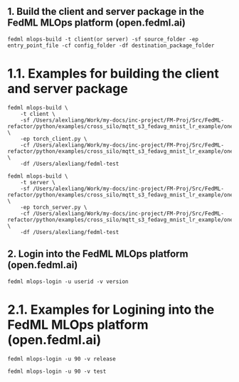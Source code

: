 
## 1. Build the client and server package in the FedML MLOps platform (open.fedml.ai)

```
fedml mlops-build -t client(or server) -sf source_folder -ep entry_point_file -cf config_folder -df destination_package_folder
```

# 1.1. Examples for building the client and server package

```
fedml mlops-build \
    -t client \
    -sf /Users/alexliang/Work/my-docs/inc-project/FM-Proj/Src/FedML-refactor/python/examples/cross_silo/mqtt_s3_fedavg_mnist_lr_example/one_line/client \
    -ep torch_client.py \
    -cf /Users/alexliang/Work/my-docs/inc-project/FM-Proj/Src/FedML-refactor/python/examples/cross_silo/mqtt_s3_fedavg_mnist_lr_example/one_line/config \
    -df /Users/alexliang/fedml-test
```

```
fedml mlops-build \
    -t server \
    -sf /Users/alexliang/Work/my-docs/inc-project/FM-Proj/Src/FedML-refactor/python/examples/cross_silo/mqtt_s3_fedavg_mnist_lr_example/one_line/server \
    -ep torch_server.py \
    -cf /Users/alexliang/Work/my-docs/inc-project/FM-Proj/Src/FedML-refactor/python/examples/cross_silo/mqtt_s3_fedavg_mnist_lr_example/one_line/config \
    -df /Users/alexliang/fedml-test
```

## 2. Login into the FedML MLOps platform (open.fedml.ai)

```
fedml mlops-login -u userid -v version
```

# 2.1. Examples for Logining into the FedML MLOps platform (open.fedml.ai)

```
fedml mlops-login -u 90 -v release
```

```
fedml mlops-login -u 90 -v test
```